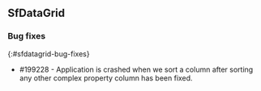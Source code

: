 ## SfDataGrid

### Bug fixes
{:#sfdatagrid-bug-fixes}

* \#199228 - Application is crashed when we sort a column after sorting any other complex property column has been fixed.